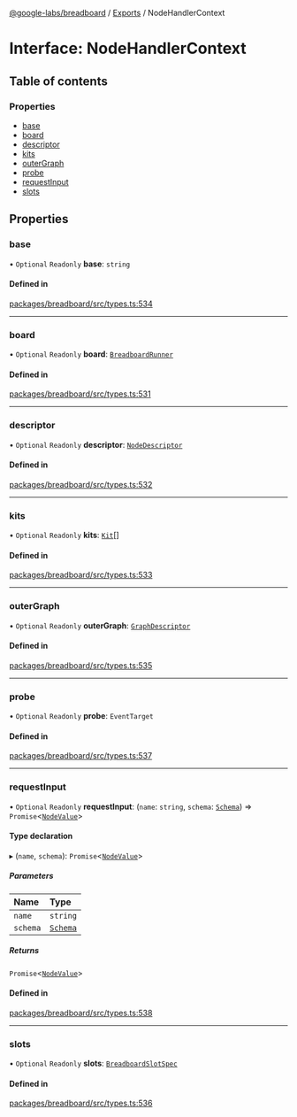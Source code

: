 [@google-labs/breadboard](../README.md) / [Exports](../modules.md) / NodeHandlerContext

# Interface: NodeHandlerContext

## Table of contents

### Properties

- [base](NodeHandlerContext.md#base)
- [board](NodeHandlerContext.md#board)
- [descriptor](NodeHandlerContext.md#descriptor)
- [kits](NodeHandlerContext.md#kits)
- [outerGraph](NodeHandlerContext.md#outergraph)
- [probe](NodeHandlerContext.md#probe)
- [requestInput](NodeHandlerContext.md#requestinput)
- [slots](NodeHandlerContext.md#slots)

## Properties

### base

• `Optional` `Readonly` **base**: `string`

#### Defined in

[packages/breadboard/src/types.ts:534](https://github.com/breadboard-ai/breadboard/blob/5005f139/packages/breadboard/src/types.ts#L534)

___

### board

• `Optional` `Readonly` **board**: [`BreadboardRunner`](BreadboardRunner.md)

#### Defined in

[packages/breadboard/src/types.ts:531](https://github.com/breadboard-ai/breadboard/blob/5005f139/packages/breadboard/src/types.ts#L531)

___

### descriptor

• `Optional` `Readonly` **descriptor**: [`NodeDescriptor`](../modules.md#nodedescriptor)

#### Defined in

[packages/breadboard/src/types.ts:532](https://github.com/breadboard-ai/breadboard/blob/5005f139/packages/breadboard/src/types.ts#L532)

___

### kits

• `Optional` `Readonly` **kits**: [`Kit`](Kit.md)[]

#### Defined in

[packages/breadboard/src/types.ts:533](https://github.com/breadboard-ai/breadboard/blob/5005f139/packages/breadboard/src/types.ts#L533)

___

### outerGraph

• `Optional` `Readonly` **outerGraph**: [`GraphDescriptor`](../modules.md#graphdescriptor)

#### Defined in

[packages/breadboard/src/types.ts:535](https://github.com/breadboard-ai/breadboard/blob/5005f139/packages/breadboard/src/types.ts#L535)

___

### probe

• `Optional` `Readonly` **probe**: `EventTarget`

#### Defined in

[packages/breadboard/src/types.ts:537](https://github.com/breadboard-ai/breadboard/blob/5005f139/packages/breadboard/src/types.ts#L537)

___

### requestInput

• `Optional` `Readonly` **requestInput**: (`name`: `string`, `schema`: [`Schema`](../modules.md#schema)) => `Promise`\<[`NodeValue`](../modules.md#nodevalue)\>

#### Type declaration

▸ (`name`, `schema`): `Promise`\<[`NodeValue`](../modules.md#nodevalue)\>

##### Parameters

| Name | Type |
| :------ | :------ |
| `name` | `string` |
| `schema` | [`Schema`](../modules.md#schema) |

##### Returns

`Promise`\<[`NodeValue`](../modules.md#nodevalue)\>

#### Defined in

[packages/breadboard/src/types.ts:538](https://github.com/breadboard-ai/breadboard/blob/5005f139/packages/breadboard/src/types.ts#L538)

___

### slots

• `Optional` `Readonly` **slots**: [`BreadboardSlotSpec`](../modules.md#breadboardslotspec)

#### Defined in

[packages/breadboard/src/types.ts:536](https://github.com/breadboard-ai/breadboard/blob/5005f139/packages/breadboard/src/types.ts#L536)
